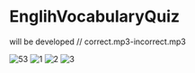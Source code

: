# EnglihVocabularyQuiz
will be developed  // correct.mp3-incorrect.mp3 

![53](https://github.com/AliArdal/EnglihVocabularyQuiz/assets/135712333/b141819d-9f0c-4e47-9d01-e7548ddc977d)
![1](https://github.com/AliArdal/EnglihVocabularyQuiz/assets/135712333/c5d6a391-8187-46a3-9456-5816b32fed97)
![2](https://github.com/AliArdal/EnglihVocabularyQuiz/assets/135712333/0d8f1bef-07f6-42f2-9173-07da0b26786c)
![3](https://github.com/AliArdal/EnglihVocabularyQuiz/assets/135712333/d3cc2409-7647-49d2-9af9-a5d8d10cb2f2)


